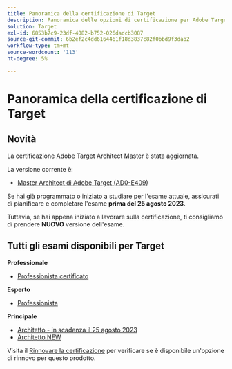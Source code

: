 ```yaml
---
title: Panoramica della certificazione di Target
description: Panoramica delle opzioni di certificazione per Adobe Target
solution: Target
exl-id: 6853b7c9-23df-4082-b752-026dadcb3087
source-git-commit: 6b2ef2c4dd6164461f18d3837c82f0bbd9f3dab2
workflow-type: tm+mt
source-wordcount: '113'
ht-degree: 5%

---
```


# Panoramica della certificazione di Target

## Novità

La certificazione Adobe Target Architect Master è stata aggiornata.

La versione corrente è:

* [Master Architect di Adobe Target (AD0-E409)](/help/certifications/at/at-m-architect.md)

Se hai già programmato o iniziato a studiare per l&#39;esame attuale, assicurati di pianificare e completare l&#39;esame **prima del 25 agosto 2023**.

Tuttavia, se hai appena iniziato a lavorare sulla certificazione, ti consigliamo di prendere **NUOVO** versione dell&#39;esame.

## Tutti gli esami disponibili per Target

**Professionale**

* [Professionista certificato](/help/certifications/at/at-p-business.md) <!--AD0-E408-->

**Esperto**

* [Professionista](/help/certifications/at/at-e-business.md) <!--AD0-E406-->

**Principale**

* [Architetto - in scadenza il 25 agosto 2023](/help/certifications/at/at-m-architect.md) <!--AD0-E407-->
* [Architetto NEW](/help/certifications/at/at-m-architect0623.md) <!--AD0-E409-->

Visita il [Rinnovare la certificazione](/help/certifications/renew.md) per verificare se è disponibile un&#39;opzione di rinnovo per questo prodotto.
